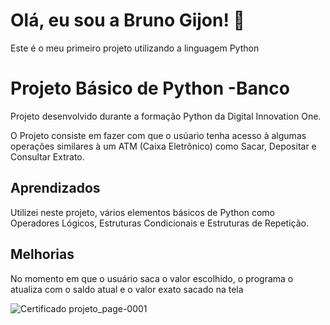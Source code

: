 
# Olá, eu sou a Bruno Gijon! 👋
Este é o meu primeiro projeto utilizando a linguagem Python


# Projeto Básico de Python -Banco

Projeto desenvolvido durante a formação Python da Digital Innovation One.

O Projeto consiste em fazer com que o usúario tenha acesso à algumas operações similares à um ATM (Caixa Eletrônico) como Sacar, Depositar e Consultar Extrato.



## Aprendizados

Utilizei neste projeto, vários elementos básicos de Python como Operadores Lógicos, Estruturas Condicionais e Estruturas de Repetição.

## Melhorias

No momento em que o usuário saca o valor escolhido, o programa o atualiza com o saldo atual e o valor exato sacado na tela


![Certificado projeto_page-0001](https://user-images.githubusercontent.com/101295421/205300623-e71ad304-8f0f-4ddf-b46e-c5e0c726023a.jpg)
